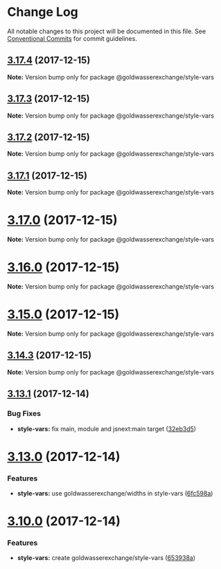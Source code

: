 # Change Log

All notable changes to this project will be documented in this file.
See [Conventional Commits](https://conventionalcommits.org) for commit guidelines.

<a name="3.17.4"></a>
## [3.17.4](https://github.com/goldwasserexchange/javascript/tree/master/packages/style-vars/compare/v3.17.3...v3.17.4) (2017-12-15)




**Note:** Version bump only for package @goldwasserexchange/style-vars

<a name="3.17.3"></a>
## [3.17.3](https://github.com/goldwasserexchange/javascript/tree/master/packages/style-vars/compare/v3.17.2...v3.17.3) (2017-12-15)




**Note:** Version bump only for package @goldwasserexchange/style-vars

<a name="3.17.2"></a>
## [3.17.2](https://github.com/goldwasserexchange/javascript/tree/master/packages/style-vars/compare/v3.17.1...v3.17.2) (2017-12-15)




**Note:** Version bump only for package @goldwasserexchange/style-vars

<a name="3.17.1"></a>
## [3.17.1](https://github.com/goldwasserexchange/javascript/tree/master/packages/style-vars/compare/v3.17.0...v3.17.1) (2017-12-15)




**Note:** Version bump only for package @goldwasserexchange/style-vars

<a name="3.17.0"></a>
# [3.17.0](https://github.com/goldwasserexchange/javascript/tree/master/packages/style-vars/compare/v3.16.0...v3.17.0) (2017-12-15)




**Note:** Version bump only for package @goldwasserexchange/style-vars

<a name="3.16.0"></a>
# [3.16.0](https://github.com/goldwasserexchange/javascript/tree/master/packages/style-vars/compare/v3.15.3...v3.16.0) (2017-12-15)




**Note:** Version bump only for package @goldwasserexchange/style-vars

<a name="3.15.0"></a>
# [3.15.0](https://github.com/goldwasserexchange/javascript/tree/master/packages/style-vars/compare/v3.14.3...v3.15.0) (2017-12-15)




**Note:** Version bump only for package @goldwasserexchange/style-vars

<a name="3.14.3"></a>
## [3.14.3](https://github.com/goldwasserexchange/javascript/tree/master/packages/style-vars/compare/v3.14.2...v3.14.3) (2017-12-15)




**Note:** Version bump only for package @goldwasserexchange/style-vars

<a name="3.13.1"></a>
## [3.13.1](https://github.com/goldwasserexchange/javascript/compare/v3.13.0...v3.13.1) (2017-12-14)


### Bug Fixes

* **style-vars:** fix main, module and jsnext:main target ([32eb3d5](https://github.com/goldwasserexchange/javascript/commit/32eb3d5))




<a name="3.13.0"></a>
# [3.13.0](https://github.com/goldwasserexchange/javascript/compare/v3.12.0...v3.13.0) (2017-12-14)


### Features

* **style-vars:** use goldwasserexchange/widths in style-vars ([6fc598a](https://github.com/goldwasserexchange/javascript/commit/6fc598a))




<a name="3.10.0"></a>
# [3.10.0](https://github.com/goldwasserexchange/javascript/compare/v3.9.1...v3.10.0) (2017-12-14)


### Features

* **style-vars:** create goldwasserexchange/style-vars ([653938a](https://github.com/goldwasserexchange/javascript/commit/653938a))

